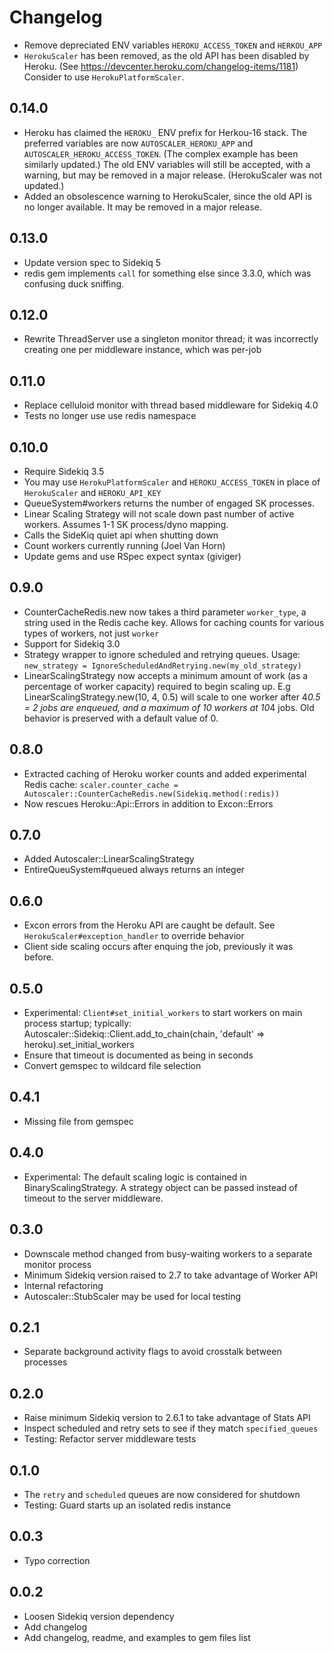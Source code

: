 # Changelog

- Remove depreciated ENV variables `HEROKU_ACCESS_TOKEN` and `HERKOU_APP`
- `HerokuScaler` has been removed, as the old API has been disabled by Heroku. (See <https://devcenter.heroku.com/changelog-items/1181>)
  Consider to use `HerokuPlatformScaler`.

## 0.14.0

- Heroku has claimed the `HEROKU_` ENV prefix for Herkou-16 stack. The preferred variables are now `AUTOSCALER_HEROKU_APP` and `AUTOSCALER_HEROKU_ACCESS_TOKEN`. (The complex example has been similarly updated.) The old ENV variables will still be accepted, with a warning, but may be removed in a major release. (HerokuScaler was not updated.)
- Added an obsolescence warning to HerokuScaler, since the old API is no longer available. It may be removed in a major release.

## 0.13.0

- Update version spec to Sidekiq 5
- redis gem implements `call` for something else since 3.3.0, which was confusing duck sniffing.

## 0.12.0

- Rewrite ThreadServer use a singleton monitor thread; it was incorrectly creating one per middleware instance, which was per-job

## 0.11.0

- Replace celluloid monitor with thread based middleware for Sidekiq 4.0
- Tests no longer use use redis namespace

## 0.10.0

- Require Sidekiq 3.5
- You may use `HerokuPlatformScaler` and `HEROKU_ACCESS_TOKEN` in place of `HerokuScaler` and `HEROKU_API_KEY`
- QueueSystem#workers returns the number of engaged SK processes.
- Linear Scaling Strategy will not scale down past number of active workers. Assumes 1-1 SK process/dyno mapping.
- Calls the SideKiq quiet api when shutting down
- Count workers currently running (Joel Van Horn)
- Update gems and use RSpec expect syntax (giviger)

## 0.9.0

- CounterCacheRedis.new now takes a third parameter `worker_type`, a string used in the
  Redis cache key. Allows for caching counts for various types of workers, not just `worker`
- Support for Sidekiq 3.0
- Strategy wrapper to ignore scheduled and retrying queues. Usage:
    ``new_strategy = IgnoreScheduledAndRetrying.new(my_old_strategy)``
- LinearScalingStrategy now accepts a minimum amount of work (as a percentage of worker capacity)
  required to begin scaling up. E.g LinearScalingStrategy.new(10, 4, 0.5) will scale to one worker
  after 4*0.5 = 2 jobs are enqueued, and a maximum of 10 workers at 10*4 jobs. Old behavior is preserved
  with a default value of 0.

## 0.8.0

- Extracted caching of Heroku worker counts and added experimental Redis cache:
    ``scaler.counter_cache = Autoscaler::CounterCacheRedis.new(Sidekiq.method(:redis))``
- Now rescues Heroku::Api::Errors in addition to Excon::Errors

## 0.7.0

- Added Autoscaler::LinearScalingStrategy
- EntireQueuSystem#queued always returns an integer

## 0.6.0

- Excon errors from the Heroku API are caught be default.  See `HerokuScaler#exception_handler` to override behavior
- Client side scaling occurs after enquing the job, previously it was before.

## 0.5.0

- Experimental: `Client#set_initial_workers` to start workers on main process startup; typically:
    Autoscaler::Sidekiq::Client.add_to_chain(chain, 'default' => heroku).set_initial_workers
- Ensure that timeout is documented as being in seconds
- Convert gemspec to wildcard file selection

## 0.4.1

- Missing file from gemspec

## 0.4.0

- Experimental: The default scaling logic is contained in BinaryScalingStrategy.  A strategy object can be passed instead of timeout to the server middleware.

## 0.3.0

- Downscale method changed from busy-waiting workers to a separate monitor process
- Minimum Sidekiq version raised to 2.7 to take advantage of Worker API
- Internal refactoring
- Autoscaler::StubScaler may be used for local testing

## 0.2.1

- Separate background activity flags to avoid crosstalk between processes

## 0.2.0

- Raise minimum Sidekiq version to 2.6.1 to take advantage of Stats API
- Inspect scheduled and retry sets to see if they match `specified_queues`
- Testing: Refactor server middleware tests

## 0.1.0

- The `retry` and `scheduled` queues are now considered for shutdown
- Testing: Guard starts up an isolated redis instance

## 0.0.3

- Typo correction

## 0.0.2

- Loosen Sidekiq version dependency
- Add changelog
- Add changelog, readme, and examples to gem files list
